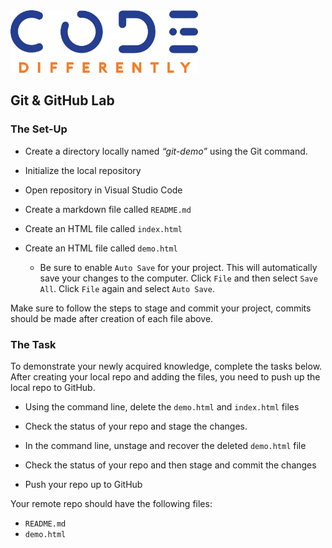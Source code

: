 <img  src="../code-diff-logo.png" alt="Code Differently Logo" style="height:100px; width:300px; text-align:center;">

## Git & GitHub Lab





### The Set-Up

- Create a directory locally named <em>“git-demo”</em> using the  Git command.

- Initialize the local repository

- Open repository in Visual Studio Code

- Create a markdown file called `README.md`

- Create an HTML file called `index.html`

- Create an HTML file called `demo.html`


    - Be sure to enable `Auto Save` for your project. This will automatically save your changes to the computer. Click `File` and then select `Save All`.  Click `File`  again and select  `Auto Save`.

Make sure to follow the steps to stage and commit your project, commits should be made after creation of each file above.


### The Task

To demonstrate your newly acquired knowledge, complete the tasks below. After creating your local repo and adding the files, you need to push up the local repo to GitHub.

- Using the command line, delete the `demo.html` and `index.html` files

- Check the status of your repo and stage the changes.

- In the command line, unstage and recover the deleted `demo.html` file

- Check the status of your repo and then stage and commit the changes

- Push your repo up to GitHub

Your remote repo should have the following files:

- `README.md`
- `demo.html`

